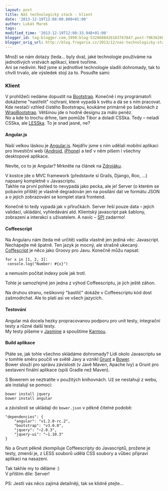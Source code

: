 ```yaml
---
layout: post
title: Náš technologický stack - klient
date: '2013-12-19T12:08:00.000+01:00'
author: Lukáš Marek
tags: 
modified_time: '2013-12-19T12:08:33.948+01:00'
blogger_id: tag:blogger.com,1999:blog-5328688426183767847.post-796362602360585435
blogger_orig_url: http://blog.fragaria.cz/2013/12/nas-technologicky-stack-klient.html
---
```


Množí se nám dotazy (teda... byly dva), jaké technologie používáme na
jednotlivých vrstvách aplikací, které tvoříme.  
Ani se nedivím. Než jsme si jednotlivé technologie sladili dohromady,
tak to chvíli trvalo, ale výsledek stojí za to. Posuďte sami:  
  

### Klient

V prohlížeči nedáme dopustit na
[Bootstrap](http://getbootstrap.com/ "nastřelit"). Konečně i my
prográmatoři dokážeme "nastřelit" rozhraní, které vypadá k světu a dá
se s ním pracovat.  
Kde nestačí vzhled čistého Bootstrapu, koukáme primárně po šablonách z
[WrapBootstrap](https://wrapbootstrap.com/). Většinou jde o hodně
designu za málo peněz.  
No a kde to trochu drhne, tam pomůže Tibor a doladí CSSka. Tedy – neladí
CSSka, ale [LESSka](http://lesscss.org/). To je snad jasné, ne?  

#### 

####   

#### Angular.js

Naší velkou láskou je [Angular.js](http://angularjs.org/). Nejdřív jsme
s ním udělali mobilní aplikaci pro Investiční web
([Android](https://play.google.com/store/apps/details?id=cz.fragaria.iw3),
[iPhone](https://itunes.apple.com/cz/app/investicniweb.cz/id592380883?mt=8))
a teď v něm píšem i všechny desktopové aplikace.  
  
Nevíte, co to je Angular? Mrkněte na článek na
[Zdrojáku](http://www.zdrojak.cz/clanky/zaciname-s-angularjs/).  
  
V kostce jde o MVC framework (představte si Grails, Django, Roo, ...)
napsaný kompletně v Javascriptu.  
Takhle na první pohled to nevypadá jako pecka, ale je\! Server (o kterém
se pobavím příště) je vlastně degradován jen na posílání dat ve formátu
JSON a o jejich zobrazování se komplet stará frontend.  
  
Konečně to tedy vypadá jak v příručkách. Server řeší pouze data – jejich
validaci, ukládání, vyhledávání atd. Klientský javascript pak šablony,
zobrazení a interakci s uživatelem. A navíc –
[SPI](http://en.wikipedia.org/wiki/Single-page_application) zadarmo\!  

#### 

####   

#### Coffeescript

Na Angularu nám (teda mě určitě) vadila vlastně jen jediná věc:
Javascript. Nechápejte mě špatně. Ten jazyk je mocný, ale strašně
ukecaný.  
[Coffescript](http://coffeescript.org/) je něco jako Groovy pro Javu.
Konečně můžu napsat:  

    for x in [1, 2, 3]:
     console.log("Number: #{x}")

a nemusím počítat indexy pole jak trotl.  
  
Tohle je samozřejmě jen jedna z výhod Coffeescriptu, je jich ještě
záhon.  
  
Na druhou stranu, nešikovný "bastlič" dokáže v Coffeescriptu kód dost
zašmodrchat. Ale to platí asi ve všech jazycích.  

#### 

####   

#### Testování

Angular má docela hezky propracovanou podporu pro unit testy, integrační
testy a různé další testy.  
My testy píšeme v [Jasmine](http://pivotal.github.io/jasmine/) a
spouštíme [Karmou](http://karma-runner.github.io/0.10/index.html).  

#### 

####   

#### Build aplikace

Ptáte se, jak tohle všechno skládáme dohromady? Lidi okolo Javascriptu
se v tomhle směru poučili ve světě Javy a vznikl
[Grunt](http://gruntjs.com/) a [Bower](http://bower.io/).  
Bower slouží pro správu závislosti (v Javě Maven, Apache Ivy) a Grunt
pro sestavení finální aplikace (spíš Gradle než Maven).  
  
S Bowerem se neztratíte v použitých knihovnách. Už se nestahují z webu,
ale instalují se pomocí:  

    bower install jquery
    bower install angular

a závislosti se ukládají do `bower.json` v pěkně čitelné podobě:  

    "dependencies": {
        "angular": "v1.2.0-rc.2",
        "bootstrap": "v3.0.0",
        "jquery": "~2.0.3",
        "jquery-ui": "~1.10.3"
    }

No a Grunt pěkně zkompiluje Coffeescripty do Javascriptů, prožene je
testy, zmenší je, z LESS souborů udělá CSS soubory a vůbec připraví
aplikaci na nasazení.  
  
Tak takhle my to děláme :)  
V příštím díle: Server\!  
  
PS: Jestli vás něco zajímá detailněji, tak se klidně ptejte...
